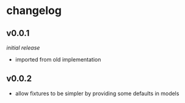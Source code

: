 # changelog

## v0.0.1

_initial release_

* imported from old implementation

## v0.0.2

* allow fixtures to be simpler by providing some defaults in models
